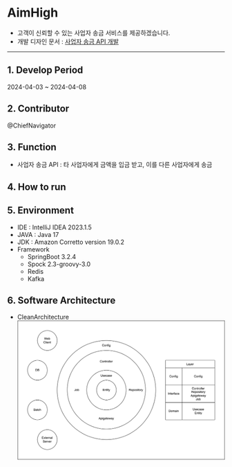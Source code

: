 # AimHigh

- 고객이 신뢰할 수 있는 사업자 송금 서비스를 제공하겠습니다.
- 개발 디자인 문서 : [사업자 송금 API 개발](resources/README.md)

***

## 1. Develop Period
2024-04-03 ~ 2024-04-08

## 2. Contributor
@ChiefNavigator

## 3. Function
- 사업자 송금 API : 타 사업자에게 금액을 입금 받고, 이를 다른 사업자에게 송금

## 4. How to run


## 5. Environment
- IDE : IntelliJ IDEA 2023.1.5
- JAVA : Java 17
- JDK : Amazon Corretto version 19.0.2
- Framework
  - SpringBoot 3.2.4
  - Spock 2.3-groovy-3.0
  - Redis
  - Kafka


## 6. Software Architecture
- CleanArchitecture
![image](resources/images/AimHighSoftwareArchitecture.png)


